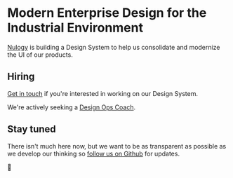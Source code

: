 # Modern Enterprise Design for the Industrial Environment

[Nulogy](http://nulogy.com) is building a Design System to help us consolidate and modernize the UI of our products.

## Hiring
[Get in touch](https://nulogy.com/about/careers/) if you're interested in working on our Design System.

We're actively seeking a [Design Ops Coach](https://boards.greenhouse.io/nulogy/jobs/4017600002#.WtZp6GRKhds).

## Stay tuned

There isn't much here now, but we want to be as transparent as possible as we develop our thinking so [follow us on Github](https://github.com/nulogy/design-system) for updates.

🤘
